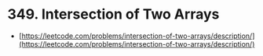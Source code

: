 # 349. Intersection of Two Arrays

- [https://leetcode.com/problems/intersection-of-two-arrays/description/](https://leetcode.com/problems/intersection-of-two-arrays/description/)
